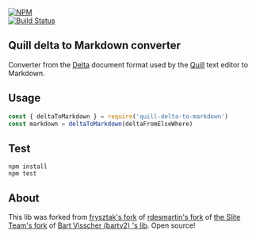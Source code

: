 [![NPM](https://nodei.co/npm/quill-delta-to-markdown.png)](https://nodei.co/npm/quill-delta-to-markdown/)  
[![Build Status](https://travis-ci.org/frysztak/quill-delta-to-markdown.svg?branch=master)](https://travis-ci.org/frysztak/quill-delta-to-markdown)  


## Quill delta to Markdown converter
Converter from the [Delta](https://quilljs.com/docs/delta/) document format used by the [Quill](https://quilljs.com/) 
text editor to Markdown.

## Usage

```javascript
const { deltaToMarkdown } = require('quill-delta-to-markdown')
const markdown = deltaToMarkdown(deltaFromElseWhere)
```

## Test

```
npm install
npm test
```

## About

This lib was forked from [frysztak's fork](https://github.com/frysztak/quill-delta-to-markdown) of [rdesmartin's fork](https://github.com/rdesmartin/quill-delta-markdown) of [the Slite Team's fork](https://github.com/sliteteam/quill-delta-markdown) of 
[Bart Visscher (bartv2) 's lib](https://github.com/bartv2/quill-delta-markdown). Open source!
